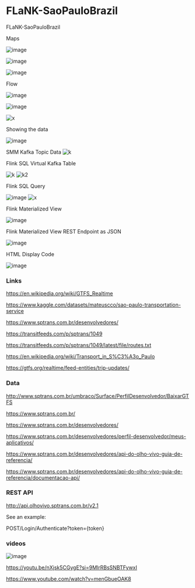 # FLaNK-SaoPauloBrazil

FLaNK-SaoPauloBrazil

Maps

![image](https://github.com/tspannhw/FLaNK-SaoPauloBrazil/blob/main/images/brazilmap2.jpg?raw=true)

![image](https://github.com/tspannhw/FLaNK-SaoPauloBrazil/blob/main/images/brazilmap3.jpg?raw=true)

![image](https://github.com/tspannhw/FLaNK-SaoPauloBrazil/blob/main/images/brazilmap4.jpg?raw=true)


Flow

![image](https://github.com/tspannhw/FLaNK-SaoPauloBrazil/blob/main/images/brazilflow2.jpg?raw=true)

![image](https://github.com/tspannhw/FLaNK-SaoPauloBrazil/blob/main/images/brazilflow2.jpg?raw=true)

![x](https://github.com/tspannhw/FLaNK-SaoPauloBrazil/blob/main/images/sptranshtmlreport.jpg?raw=true)


Showing the data

![image](https://github.com/tspannhw/FLaNK-SaoPauloBrazil/assets/18673814/1556d953-ac87-4788-b5d2-2556eb5401d3)

SMM Kafka Topic Data
![k](https://github.com/tspannhw/FLaNK-SaoPauloBrazil/blob/main/images/sptransvehiclepositionskafka.jpg?raw=true)

Flink SQL Virtual Kafka Table

![k](https://github.com/tspannhw/FLaNK-SaoPauloBrazil/blob/main/images/sptransflinktable.jpg?raw=true)
![k2](https://github.com/tspannhw/FLaNK-SaoPauloBrazil/blob/main/images/ssbinferedschematable.jpg?raw=true)

Flink SQL Query

![image](https://github.com/tspannhw/FLaNK-SaoPauloBrazil/blob/main/images/ssbquerypick.jpg?raw=true)
![x](https://github.com/tspannhw/FLaNK-SaoPauloBrazil/blob/main/images/ssbqueryflink.jpg?raw=true)

Flink Materialized View

![image](https://github.com/tspannhw/FLaNK-SaoPauloBrazil/blob/main/images/materializedviewflink.jpg?raw=true)

Flink Materialized View REST Endpoint as JSON

![image](https://github.com/tspannhw/FLaNK-SaoPauloBrazil/blob/main/images/restsptrans.jpg?raw=true)


HTML Display Code

![image](https://github.com/tspannhw/FLaNK-SaoPauloBrazil/blob/main/images/getJsonToTableSPTrans.jpg?raw=true)


### Links

https://en.wikipedia.org/wiki/GTFS_Realtime

https://www.kaggle.com/datasets/mateuscco/sao-paulo-transportation-service

https://www.sptrans.com.br/desenvolvedores/

https://transitfeeds.com/p/sptrans/1049

https://transitfeeds.com/p/sptrans/1049/latest/file/routes.txt

https://en.wikipedia.org/wiki/Transport_in_S%C3%A3o_Paulo

https://gtfs.org/realtime/feed-entities/trip-updates/

### Data

http://www.sptrans.com.br/umbraco/Surface/PerfilDesenvolvedor/BaixarGTFS

https://www.sptrans.com.br/

https://www.sptrans.com.br/desenvolvedores/

https://www.sptrans.com.br/desenvolvedores/perfil-desenvolvedor/meus-aplicativos/

https://www.sptrans.com.br/desenvolvedores/api-do-olho-vivo-guia-de-referencia/

https://www.sptrans.com.br/desenvolvedores/api-do-olho-vivo-guia-de-referencia/documentacao-api/


### REST API

 http://api.olhovivo.sptrans.com.br/v2.1 

 See an example:
 
POST/Login/Authenticate?token={token}


### videos

![image](https://github.com/tspannhw/FLaNK-SaoPauloBrazil/assets/18673814/61f31256-318d-4716-aff0-bcfd635fe865)

https://youtu.be/nXjsk5CGygE?si=9MlrRBsSNBTFywxI

https://www.youtube.com/watch?v=menGbueOAK8




 
